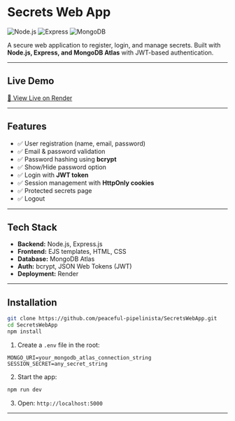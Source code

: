 

# Secrets Web App

![Node.js](https://img.shields.io/badge/Node.js-v22.16.0-green) ![Express](https://img.shields.io/badge/Express-4.x-lightgrey) ![MongoDB](https://img.shields.io/badge/MongoDB-Atlas-blue) 

A secure web application to register, login, and manage secrets. Built with **Node.js, Express, and MongoDB Atlas** with JWT-based authentication.  

---

## **Live Demo**

[🔗 View Live on Render](https://secretswebapp-186h.onrender.com)  


---

## **Features**

- ✅ User registration (name, email, password)  
- ✅ Email & password validation  
- ✅ Password hashing using **bcrypt**  
- ✅ Show/Hide password option  
- ✅ Login with **JWT token**  
- ✅ Session management with **HttpOnly cookies**  
- ✅ Protected secrets page  
- ✅ Logout  

---

## **Tech Stack**

- **Backend:** Node.js, Express.js  
- **Frontend:** EJS templates, HTML, CSS  
- **Database:** MongoDB Atlas  
- **Auth:** bcrypt, JSON Web Tokens (JWT)  
- **Deployment:** Render  

---

## **Installation**

```bash
git clone https://github.com/peaceful-pipelinista/SecretsWebApp.git
cd SecretsWebApp
npm install

````

1. Create a `.env` file in the root:

```
MONGO_URI=your_mongodb_atlas_connection_string
SESSION_SECRET=any_secret_string
```

2. Start the app:

```bash
npm run dev
```

3. Open: `http://localhost:5000`

---



